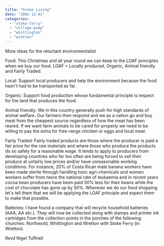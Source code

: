 ```yaml
---
title: "Green Living"
date: "2002-12-01"
categories: 
  - "stoke-ferry"
  - "village-pump"
  - "whittington"
  - "wretton"
---
```


More ideas for the reluctant environmentalist

Food: This Christmas and all year round we can keep to the LOAF principles when we buy our food. LOAF = Locally produced, Organic, Animal friendly and Fairly Traded.

Local: Support local producers and help the environment because the food hasn't had to be transported as far.

Organic: Support food production whose fundamental principle is respect for the land that produces the food.

Animal friendly: We in this country generally push for high standards of animal welfare. Our farmers then respond and we as a nation go and buy meat from the cheapest source regardless of how the meat has been reared. If we want farm animals to be cared for properly we need to be willing to pay the extra for free-range chicken or eggs and local meat.

Fairly Traded: Fairly traded products are those where the producer is paid a fair price for the raw materials and where those who produce the products do so safely for a reasonable wage. It tends to apply to producers from developing countries who far too often are being forced to sell their produce at unfairly low prices and/or have unreasonable working conditions. For instance, 20% of Costa Rican male banana workers have been made sterile through handling toxic agri-chemicals and women workers suffer from twice the national rate of leukaemia and in recent years cocoa bean producers have been paid 50% less for their beans while the cost of chocolate has gone up by 50%. Wherever we do our food shopping let's tell them that we will be applying the LOAF principle and expect them to make that possible.

Batteries: I have found a company that will recycle household batteries (AAA, AA etc.). They will now be collected along with stamps and printer ink cartridges from the collection points in the porches of the following churches: Northwold, Whittington and Wretton with Stoke Ferry (in Wretton).

Revd Nigel Tuffnell
